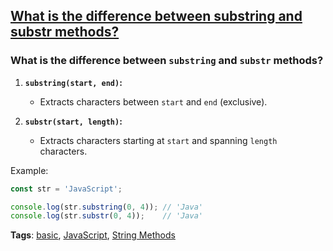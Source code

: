## [What is the difference between substring and substr methods?](#what-is-the-difference-between-substring-and-substr-methods)

### What is the difference between `substring` and `substr` methods?

1. **`substring(start, end)`:**
   - Extracts characters between `start` and `end` (exclusive).

2. **`substr(start, length)`:**
   - Extracts characters starting at `start` and spanning `length` characters.

Example:
```javascript
const str = 'JavaScript';

console.log(str.substring(0, 4)); // 'Java'
console.log(str.substr(0, 4));    // 'Java'
```

**Tags**: [basic](./level/basic), [JavaScript](./theme/javascript), [String Methods](./theme/string_methods)


